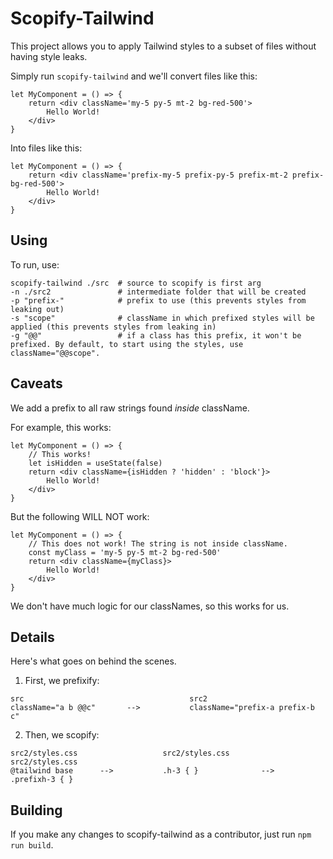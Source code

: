 
# Scopify-Tailwind

This project allows you to apply Tailwind styles to a subset of files without having style leaks.

Simply run `scopify-tailwind` and we'll convert files like this:

```
let MyComponent = () => {
    return <div className='my-5 py-5 mt-2 bg-red-500'>
        Hello World!
    </div>
}
```
Into files like this:
```
let MyComponent = () => {
    return <div className='prefix-my-5 prefix-py-5 prefix-mt-2 prefix-bg-red-500'>
        Hello World!
    </div>
}
```


## Using
To run, use:

```
scopify-tailwind ./src  # source to scopify is first arg
-n ./src2               # intermediate folder that will be created
-p "prefix-"            # prefix to use (this prevents styles from leaking out)
-s "scope"              # className in which prefixed styles will be applied (this prevents styles from leaking in) 
-g "@@"                 # if a class has this prefix, it won't be prefixed. By default, to start using the styles, use className="@@scope".
```


## Caveats
We add a prefix to all raw strings found *inside* className. 

For example, this works:
```
let MyComponent = () => {
    // This works!
    let isHidden = useState(false)
    return <div className={isHidden ? 'hidden' : 'block'}>
        Hello World!
    </div>
}
```

But the following WILL NOT work:

```
let MyComponent = () => {
    // This does not work! The string is not inside className.
    const myClass = 'my-5 py-5 mt-2 bg-red-500'
    return <div className={myClass}>
        Hello World!
    </div>
}
```

We don't have much logic for our classNames, so this works for us.


## Details

Here's what goes on behind the scenes.

1. First, we prefixify:
```
src                                     src2
className="a b @@c"       -->           className="prefix-a prefix-b c"
```



2. Then, we scopify:
```
src2/styles.css                   src2/styles.css                     src2/styles.css
@tailwind base      -->           .h-3 { }              -->           .prefixh-3 { }
```



## Building

If you make any changes to scopify-tailwind as a contributor, just run `npm run build`.
